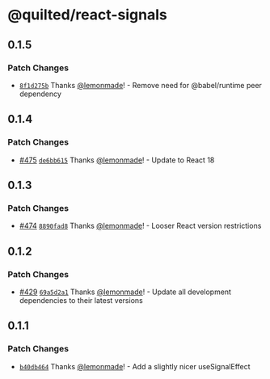 # @quilted/react-signals

## 0.1.5

### Patch Changes

- [`8f1d275b`](https://github.com/lemonmade/quilt/commit/8f1d275b6de0abbc6f61bcd5401555f6480eb474) Thanks [@lemonmade](https://github.com/lemonmade)! - Remove need for @babel/runtime peer dependency

## 0.1.4

### Patch Changes

- [#475](https://github.com/lemonmade/quilt/pull/475) [`de6bb615`](https://github.com/lemonmade/quilt/commit/de6bb615c1cdb763f9116e0649b21d6c46aaf9a4) Thanks [@lemonmade](https://github.com/lemonmade)! - Update to React 18

## 0.1.3

### Patch Changes

- [#474](https://github.com/lemonmade/quilt/pull/474) [`8890fad8`](https://github.com/lemonmade/quilt/commit/8890fad8d04efa95b362f4beaefcdbd51e65ba04) Thanks [@lemonmade](https://github.com/lemonmade)! - Looser React version restrictions

## 0.1.2

### Patch Changes

- [#429](https://github.com/lemonmade/quilt/pull/429) [`69a5d2a1`](https://github.com/lemonmade/quilt/commit/69a5d2a1f9c2fe8d93be3157eb33506b0b8f7df7) Thanks [@lemonmade](https://github.com/lemonmade)! - Update all development dependencies to their latest versions

## 0.1.1

### Patch Changes

- [`b40db464`](https://github.com/lemonmade/quilt/commit/b40db4642f56f9e47798e8d377b0da1e3487949d) Thanks [@lemonmade](https://github.com/lemonmade)! - Add a slightly nicer useSignalEffect
